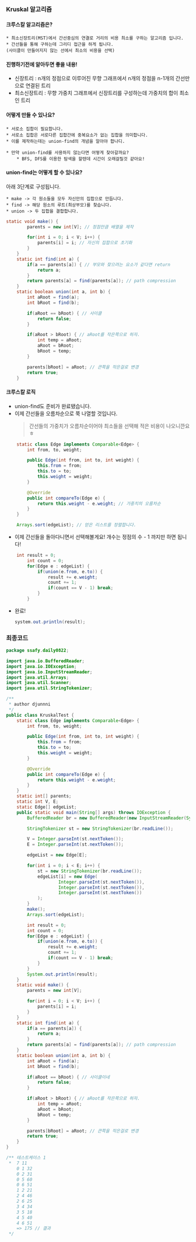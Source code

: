### Kruskal 알고리즘

#### 크루스칼 알고리즘은?
    * 최소신장트리(MST)에서 간선중심의 연결로 거리의 비용 최소를 구하는 알고리즘 입니다.
    * 간선들을 통해 구하는데 그리디 접근을 하게 됩니다.
    (사이클이 만들어지지 않는 선에서 최소의 비용을 선택)

#### 진행하기전에 알아두면 좋을 내용!

* 신장트리 : n개의 정점으로 이루어진 무향 그래프에서 n개의 정점을 n-1개의 간선만으로 연결된 트리
* 최소신장트리 : 무향 가중치 그래프에서 신장트리를 구성하는데 가중치의 합이 최소인 트리

#### 어떻게 만들 수 있나요?
    * 서로소 집합이 필요합니다.
    * 서로소 집합은 서로다른 집합간에 중복요소가 없는 집합을 의미합니다.
    * 이를 제작하는데는 union-find의 개념을 알아야 합나디.

    * 만약 union-find를 사용하지 않는다면 어떻게 찾아갈까요?
        * BFS, DFS를 이용한 탐색을 할텐데 시간이 오래걸릴것 같아요!


#### union-find는 어떻게 할 수 있나요?
아래 3단계로 구성됩니다.

    * make -> 각 원소들을 모두 자신만의 집합으로 만듭니다.
    * find -> 해당 원소의 루트(최상부모)를 찾습니다.
    * union -> 두 집합을 결합합니다.

```java
static void make() {
        parents = new int[V]; // 정점만큼 배열을 제작

        for(int i = 0; i < V; i++) {
            parents[i] = i; // 자신의 집합으로 초기화
        }
    }
    static int find(int a) {
        if(a == parents[a]) { // 부모와 찾으려는 요소가 같다면 return
            return a;
        }
        return parents[a] = find(parents[a]); // path compression
    }
    static boolean union(int a, int b) {
        int aRoot = find(a);
        int bRoot = find(b);

        if(aRoot == bRoot) { // 사이클
            return false;
        }

        if(aRoot > bRoot) { // aRoot를 작은쪽으로 하자.
            int temp = aRoot;
            aRoot = bRoot;
            bRoot = temp;
        }

        parents[bRoot] = aRoot; // 큰쪽을 작은걸로 변경
        return true;
    }
```

#### 크루스칼 로직

* union-find도 준비가 완료됐습니다.
* 이제 간선들을 오름차순으로 쭉 나열할 것입니다.
    > 간선들의 가중치가 오름차순이어야 최소들을 선택해 적은 비용이 나오니깐요 ㅎ
```java
    static class Edge implements Comparable<Edge> {
        int from, to, weight;

        public Edge(int from, int to, int weight) {
            this.from = from;
            this.to = to;
            this.weight = weight;
        }

        @Override
        public int compareTo(Edge e) {
            return this.weight - e.weight; // 가중치의 오름차순
        }
    }

    Arrays.sort(edgeList); // 얻은 리스트를 정렬합니다.
```
* 이제 간선들을 돌아다니면서 선택해볼게요! 개수는 정점의 수 - 1 까지만 하면 됩니다!
```java
    int result = 0;
        int count = 0;
        for(Edge e : edgeList) {
            if(union(e.from, e.to)) {
                result += e.weight;
                count += 1;
                if(count == V - 1) break;
            }
        }
```
* 완료! 
    ```java
    system.out.println(result);
    ```


### 최종코드

```java
package ssafy.daily0822;

import java.io.BufferedReader;
import java.io.IOException;
import java.io.InputStreamReader;
import java.util.Arrays;
import java.util.Scanner;
import java.util.StringTokenizer;

/**
 * author djunnni
 */
public class KruskalTest {
    static class Edge implements Comparable<Edge> {
        int from, to, weight;

        public Edge(int from, int to, int weight) {
            this.from = from;
            this.to = to;
            this.weight = weight;
        }

        @Override
        public int compareTo(Edge e) {
            return this.weight - e.weight;
        }
    }
    static int[] parents;
    static int V, E;
    static Edge[] edgeList;
    public static void main(String[] args) throws IOException {
        BufferedReader br = new BufferedReader(new InputStreamReader(System.in));

        StringTokenizer st = new StringTokenizer(br.readLine());

        V = Integer.parseInt(st.nextToken());
        E = Integer.parseInt(st.nextToken());

        edgeList = new Edge[E];

        for(int i = 0; i < E; i++) {
            st = new StringTokenizer(br.readLine());
            edgeList[i] = new Edge(
                    Integer.parseInt(st.nextToken()),
                    Integer.parseInt(st.nextToken()),
                    Integer.parseInt(st.nextToken())
            );
        }
        make();
        Arrays.sort(edgeList);

        int result = 0;
        int count = 0;
        for(Edge e : edgeList) {
            if(union(e.from, e.to)) {
                result += e.weight;
                count += 1;
                if(count == V - 1) break;
            }
        }
        System.out.println(result);
    }
    static void make() {
        parents = new int[V];

        for(int i = 0; i < V; i++) {
            parents[i] = i;
        }
    }
    static int find(int a) {
        if(a == parents[a]) {
            return a;
        }
        return parents[a] = find(parents[a]); // path compression
    }
    static boolean union(int a, int b) {
        int aRoot = find(a);
        int bRoot = find(b);

        if(aRoot == bRoot) { // 사이클이네
            return false;
        }

        if(aRoot > bRoot) { // aRoot를 작은쪽으로 하자.
            int temp = aRoot;
            aRoot = bRoot;
            bRoot = temp;
        }

        parents[bRoot] = aRoot; // 큰쪽을 작은걸로 변경
        return true;
    }
}

/** 테스트케이스 1
 *  7 11
    0 1 32
    0 2 31
    0 5 60
    0 6 51
    1 2 21
    2 4 46
    2 6 25
    3 4 34
    3 5 18
    4 5 40
    4 6 51
    => 175 // 결과
 */
```